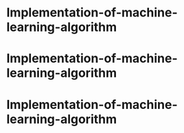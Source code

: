 # Implementation-of-machine-learning-algorithm
# Implementation-of-machine-learning-algorithm
# Implementation-of-machine-learning-algorithm
